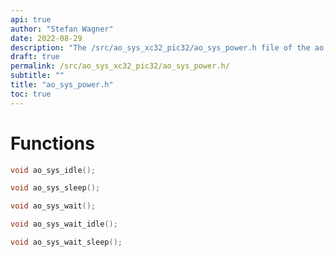 ```yaml
---
api: true
author: "Stefan Wagner"
date: 2022-08-29
description: "The /src/ao_sys_xc32_pic32/ao_sys_power.h file of the ao real-time operating system."
draft: true
permalink: /src/ao_sys_xc32_pic32/ao_sys_power.h/
subtitle: ""
title: "ao_sys_power.h"
toc: true
---
```


# Functions

```c
void ao_sys_idle();
```

```c
void ao_sys_sleep();
```

```c
void ao_sys_wait();
```

```c
void ao_sys_wait_idle();
```

```c
void ao_sys_wait_sleep();
```

